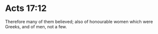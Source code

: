 # Acts 17:12

Therefore many of them believed; also of honourable women which were Greeks, and of men, not a few.